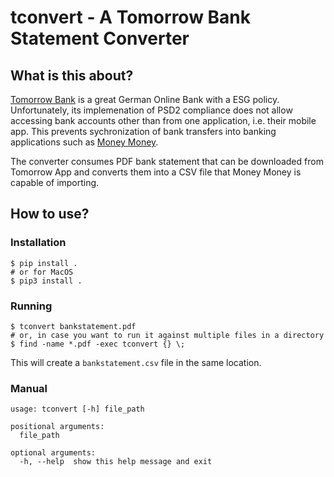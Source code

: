 # tconvert - A Tomorrow Bank Statement Converter

## What is this about?

[Tomorrow Bank](https://www.tomorrow.one/) is a great German Online Bank with a ESG policy. Unfortunately, its implemenation of PSD2 compliance does not allow accessing bank accounts other than from one application, i.e. their mobile app. This prevents sychronization of bank transfers into banking applications such as [Money Money](https://moneymoney-app.com/).



The converter consumes PDF bank statement that can be downloaded from Tomorrow App and converts them into a CSV file that Money Money is capable of importing.

## How to use?

### Installation

```shell
$ pip install .
# or for MacOS
$ pip3 install .
```

### Running

```shell
$ tconvert bankstatement.pdf
# or, in case you want to run it against multiple files in a directory
$ find -name *.pdf -exec tconvert {} \;
```

This will create a `bankstatement.csv` file in the same location.

### Manual

```
usage: tconvert [-h] file_path

positional arguments:
  file_path

optional arguments:
  -h, --help  show this help message and exit
```

